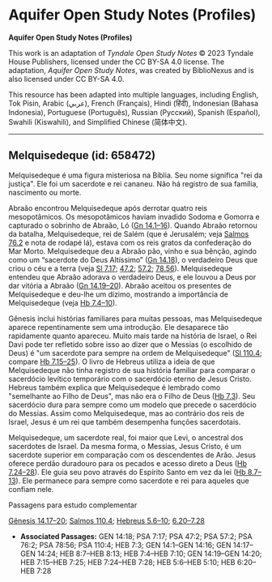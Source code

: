 # Aquifer Open Study Notes (Profiles)

**Aquifer Open Study Notes (Profiles)**

This work is an adaptation of *Tyndale Open Study Notes* © 2023 Tyndale House Publishers, licensed under the CC BY\-SA 4\.0 license. The adaptation, *Aquifer Open Study Notes*, was created by BiblioNexus and is also licensed under CC BY\-SA 4\.0\.

This resource has been adapted into multiple languages, including English, Tok Pisin, Arabic (عربي), French (Français), Hindi (हिंदी), Indonesian (Bahasa Indonesia), Portuguese (Português), Russian (Русский), Spanish (Español), Swahili (Kiswahili), and Simplified Chinese (简体中文).



--------------------------------

## Melquisedeque (id: 658472)

Melquisedeque é uma figura misteriosa na Bíblia. Seu nome significa "rei da justiça". Ele foi um sacerdote e rei cananeu. Não há registro de sua família, nascimento ou morte.

Abraão encontrou Melquisedeque após derrotar quatro reis mesopotâmicos. Os mesopotâmicos haviam invadido Sodoma e Gomorra e capturado o sobrinho de Abraão, Ló ([Gn 14\.1–16](https://ref.ly/Gen14:1-Gen14:16)). Quando Abraão retornou da batalha, Melquisedeque, rei de Salém (que é Jerusalém; veja [Salmos 76\.2](https://ref.ly/Ps76:2) e nota de rodapé lá), estava com os reis gratos da confederação do Mar Morto. Melquisedeque deu a Abraão pão, vinho e sua bênção, agindo como um “sacerdote do Deus Altíssimo” ([Gn 14\.18](https://ref.ly/Gen14:18)), o verdadeiro Deus que criou o céu e a terra (veja [Sl 7\.17](https://ref.ly/Ps7:17); [47\.2](https://ref.ly/Ps47:2); [57\.2](https://ref.ly/Ps57:2); [78\.56](https://ref.ly/Ps78:56)). Melquisedeque entendeu que Abraão adorava o verdadeiro Deus, e ele louvou a Deus por dar vitória a Abraão ([Gn 14\.19–20](https://ref.ly/Gen14:19-Gen14:20)). Abraão aceitou os presentes de Melquisedeque e deu\-lhe um dízimo, mostrando a importância de Melquisedeque (veja [Hb 7\.4–10](https://ref.ly/Heb7:4-Heb7:10)).

Gênesis inclui histórias familiares para muitas pessoas, mas Melquisedeque aparece repentinamente sem uma introdução. Ele desaparece tão rapidamente quanto apareceu. Muito mais tarde na história de Israel, o Rei Davi pode ter refletido sobre isso ao dizer que o Messias (o escolhido de Deus) é "um sacerdote para sempre na ordem de Melquisedeque" ([Sl 110\.4](https://ref.ly/Ps110:4); compare [Hb 7\.15–25](https://ref.ly/Heb7:15-Heb7:25)). O livro de Hebreus utiliza a ideia de que Melquisedeque não tinha registro de sua história familiar para comparar o sacerdócio levítico temporário com o sacerdócio eterno de Jesus Cristo. Hebreus também explica que Melquisedeque é lembrado como "semelhante ao Filho de Deus", mas não era o Filho de Deus ([Hb 7\.3](https://ref.ly/Heb7:3)). Seu sacerdócio dura para sempre como um modelo que precede o sacerdócio do Messias. Assim como Melquisedeque, mas ao contrário dos reis de Israel, Jesus é um rei que também desempenha funções sacerdotais.

Melquisedeque, um sacerdote real, foi maior que Levi, o ancestral dos sacerdotes de Israel. Da mesma forma, o Messias, Jesus Cristo, é um sacerdote superior em comparação com os descendentes de Arão. Jesus oferece perdão duradouro para os pecados e acesso direto a Deus ([Hb 7\.24–28](https://ref.ly/Heb7:24-Heb7:28)). Ele guia seu povo através do Espírito Santo em vez da lei ([Hb 8\.7–13](https://ref.ly/Heb8:7-Heb8:13)). Ele permanece para sempre como sacerdote e rei para aqueles que confiam nele.

Passagens para estudo complementar

[Gênesis 14\.17–20](https://ref.ly/Gen14:17-Gen14:24); [Salmos 110\.4](https://ref.ly/Ps110:4); [Hebreus 5\.6–10](https://ref.ly/Heb5:6-Heb5:10); [6\.20–7\.28](https://ref.ly/Heb6:20-Heb7:28)

* **Associated Passages:** GEN 14:18; PSA 7:17; PSA 47:2; PSA 57:2; PSA 76:2; PSA 78:56; PSA 110:4; HEB 7:3; GEN 14:1–GEN 14:16; GEN 14:17–GEN 14:24; HEB 8:7–HEB 8:13; HEB 7:4–HEB 7:10; GEN 14:19–GEN 14:20; HEB 7:15–HEB 7:25; HEB 7:24–HEB 7:28; HEB 5:6–HEB 5:10; HEB 6:20–HEB 7:28

